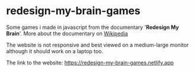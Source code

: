 # redesign-my-brain-games

Some games i made in javascript from the documentary '__Redesign My Brain__'. More about the documentary on [Wikipedia](https://en.wikipedia.org/wiki/Redesign_My_Brain)

The website is not responsive and best viewed on a medium-large monitor although it should work on a laptop too.

The link to the website: 
https://redesign-my-brain-games.netlify.app

